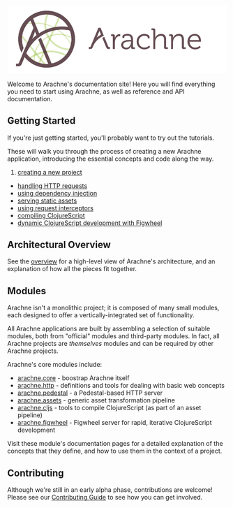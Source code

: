 ![arachne logo](img/logo-horizontal.svg)

Welcome to Arachne's documentation site! Here you will find everything you need to start using Arachne, as well as reference and API documentation.

<h2>Getting Started</h2>

If you're just getting started, you'll probably want to try out the tutorials.

These will walk you through the process of creating a new Arachne application, introducing the essential concepts and code along the way.

1. [creating a new project](tutorials/creating-a-project.md)
- [handling HTTP requests](tutorials/http-requests.md)
- [using dependency injection](tutorials/dependency-injection.md)
- [serving static assets](tutorials/serving-assets.md)
- [using request interceptors](tutorials/interceptors.md)
- [compiling ClojureScript](tutorials/cljs.md)
- [dynamic ClojureScript development with Figwheel](tutorials/figwheel.md)

<h2>Architectural Overview</h2>

See the [overview](architecture.md) for a high-level view of Arachne's architecture, and an explanation of how all the pieces fit together.

<h2>Modules</h2>

Arachne isn't a monolithic project; it is composed of many small modules, each designed to offer a vertically-integrated set of functionality.

All Arachne applications are built by assembling a selection of suitable modules, both from "official" modules and third-party modules. In fact, all Arachne projects are _themselves_ modules and can be required by other Arachne projects.

Arachne's core modules include:

- [arachne.core](modules/arachne.core.md) - boostrap Arachne itself
- [arachne.http](modules/arachne.http.md) - definitions and tools for dealing with basic web concepts
- [arachne.pedestal](modules/arachne.pedestal.md) - a Pedestal-based HTTP server
- [arachne.assets](modules/arachne.assets.md) - generic asset transformation pipeline
- [arachne.cljs](modules/arachne.cljs.md) - tools to compile ClojureScript (as part of an asset pipeline)
- [arachne.figwheel](modules/arachne.figwheel.md) - Figwheel server for rapid, iterative ClojureScript development

Visit these module's documentation pages for a detailed explanation of the concepts that they define, and how to use them in the context of a project.

<h2>Contributing</h2>

Although we're still in an early alpha phase, contributions are welcome! Please see our [Contributing Guide](contributing.md) to see how you can get involved.
